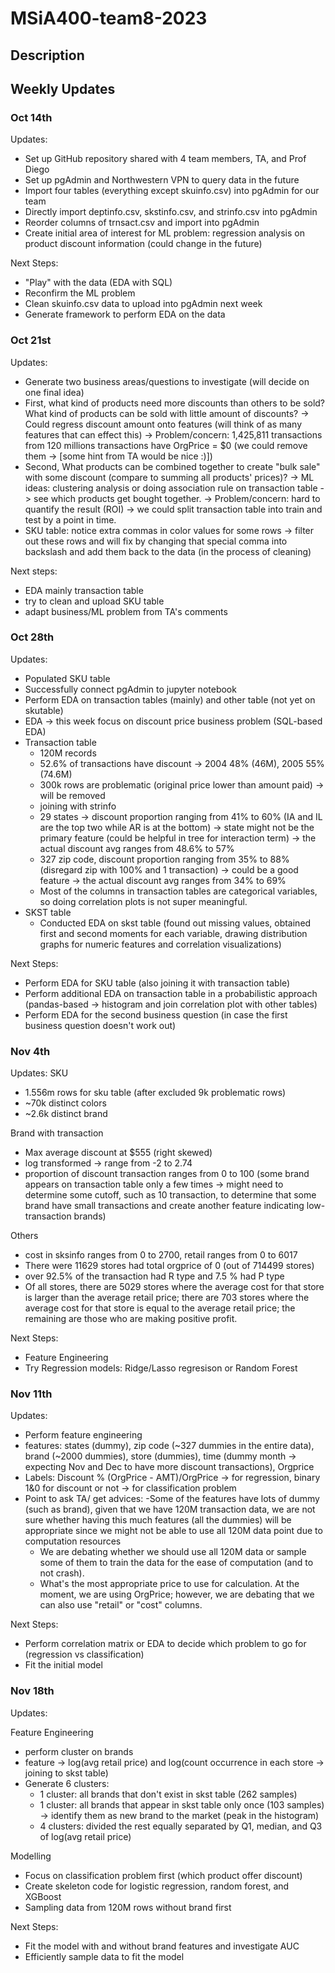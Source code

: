 # MSiA400-team8-2023

## Description
<to be filled later when project is clearly defined>

## Weekly Updates
### Oct 14th
Updates:
- Set up GitHub repository shared with 4 team members, TA, and Prof Diego
- Set up pgAdmin and Northwestern VPN to query data in the future
- Import four tables (everything except skuinfo.csv) into pgAdmin for our team
- Directly import deptinfo.csv, skstinfo.csv, and strinfo.csv into pgAdmin
- Reorder columns of trnsact.csv and import into pgAdmin
- Create initial area of interest for ML problem: regression analysis on product discount information (could change in the future) 
  
Next Steps:
- "Play" with the data (EDA with SQL)
- Reconfirm the ML problem
- Clean skuinfo.csv data to upload into pgAdmin next week
- Generate framework to perform EDA on the data

### Oct 21st
Updates:
- Generate two business areas/questions to investigate (will decide on one final idea)
- First, what kind of products need more discounts than others to be sold? What kind of products can be sold with little amount of discounts?
-> Could regress discount amount onto features (will think of as many features that can effect this)
-> Problem/concern: 1,425,811 transactions from 120 millions transactions have OrgPrice = $0 (we could remove them -> [some hint from TA would be nice :)])
- Second, What products can be combined together to create "bulk sale" with some discount (compare to summing all products' prices)?
-> ML ideas: clustering analysis or doing association rule on transaction table -> see which products get bought together. 
-> Problem/concern: hard to quantify the result (ROI) -> we could split transaction table into train and test by a point in time.
- SKU table: notice extra commas in color values for some rows -> filter out these rows and will fix by changing that special comma into backslash and add them back to the data (in the process of cleaning)

Next steps:
- EDA mainly transaction table
- try to clean and upload SKU table
- adapt business/ML problem from TA's comments

### Oct 28th
Updates:
- Populated SKU table 
- Successfully connect pgAdmin to jupyter notebook
- Perform EDA on transaction tables (mainly) and other table (not yet on skutable)
- EDA -> this week focus on discount price business problem (SQL-based EDA)
- Transaction table
  - 120M records
  - 52.6% of transactions have discount -> 2004 48% (46M), 2005 55% (74.6M)
  - 300k rows are problematic (original price lower than amount paid) -> will be removed
  - joining with strinfo
  - 29 states -> discount proportion ranging from 41% to 60% (IA and IL are the top two while AR is at the bottom) -> state might not be the primary feature (could be helpful in tree for interaction term) -> the actual discount avg ranges from 48.6% to 57% 
  - 327 zip code, discount proportion ranging from 35% to 88% (disregard zip with 100% and 1 transaction) -> could be a good feature -> the actual discount avg ranges from 34% to 69%
  - Most of the columns in transaction tables are categorical variables, so doing correlation plots is not super meaningful.
- SKST table
  - Conducted EDA on skst table (found out missing values, obtained first and second moments for each variable, drawing distribution graphs for numeric features and correlation visualizations)
  
Next Steps:
- Perform EDA for SKU table (also joining it with transaction table)
- Perform additional EDA on transaction table in a probabilistic approach (pandas-based -> histogram and join correlation plot with other tables)
- Perform EDA for the second business question (in case the first business question doesn't work out)
  
### Nov 4th
Updates:
SKU
  - 1.556m rows for sku table (after excluded 9k problematic rows)
  - ~70k distinct colors
  - ~2.6k distinct brand
  
Brand with transaction
  - Max average discount at $555 (right skewed)
  - log transformed -> range from -2 to 2.74
  - proportion of discount transaction ranges from 0 to 100 (some brand appears on transaction table only a few times -> might need to determine some cutoff, such as 10 transaction, to determine that some brand have small transactions and create another feature indicating low-transaction brands)
  
Others
  - cost in sksinfo ranges from 0 to 2700, retail ranges from 0 to 6017
  - There were 11629 stores had total orgprice of 0 (out of 714499 stores)
  - over 92.5% of the transaction had R type and 7.5 % had P type
  - Of all stores, there are 5029 stores where the average cost for that store is larger than the average retail price; there are 703 stores where the average cost for that store is equal to the average retail price; the remaining are those who are making positive profit.


Next Steps:
  - Feature Engineering
  - Try Regression models: Ridge/Lasso regresison or Random Forest
  
### Nov 11th  
Updates:
  - Perform feature engineering
  - features: states (dummy), zip code (~327 dummies in the entire data), brand (~2000 dummies), store (dummies), time (dummy month -> expecting Nov and Dec to have more discount transactions), Orgprice
  - Labels: Discount % (OrgPrice - AMT)/OrgPrice -> for regression, binary 1&0 for discount or not -> for classification problem
  - Point to ask TA/ get advices:
    -Some of the features have lots of dummy (such as brand), given that we have 120M transaction data, we are not sure whether having this much features (all the dummies) will be appropriate since we might not be able to use all 120M data point due to computation resources
    - We are debating whether we should use all 120M data or sample some of them to train the data for the ease of computation (and to not crash).
    - What's the most appropriate price to use for calculation. At the moment, we are using OrgPrice; however, we are debating that we can also use "retail" or "cost" columns.
  
Next Steps:
  - Perform correlation matrix or EDA to decide which problem to go for (regression vs classification)
  - Fit the initial model

### Nov 18th
Updates:
  
Feature Engineering
  - perform cluster on brands
  - feature -> log(avg retail price) and log(count occurrence in each store -> joining to skst table)
  - Generate 6 clusters:
    - 1 cluster: all brands that don't exist in skst table (262 samples)
    - 1 cluster: all brands that appear in skst table only once (103 samples) -> identify them as new brand to the market (peak in the histogram)
    - 4 clusters: divided the rest equally separated by Q1, median, and Q3 of log(avg retail price)
  
Modelling
  - Focus on classification problem first (which product offer discount)
  - Create skeleton code for logistic regression, random forest, and XGBoost
  - Sampling data from 120M rows without brand first
  
Next Steps:
  - Fit the model with and without brand features and investigate AUC
  - Efficiently sample data to fit the model
 
